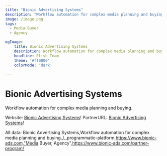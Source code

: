 ```yaml
---
title: "Bionic Advertising Systems"
description: "Workflow automation for complex media planning and buying."
image: /image.png
tags:
  - Media Buyer
  - Agency

ogImage:
    title: Bionic Advertising Systems
    description: Workflow automation for complex media planning and buying.
    headline: Elish Team
    theme: '#ff0000'
    colorMode: 'dark'

---
```


# Bionic Advertising Systems

Workflow automation for complex media planning and buying.

Website: [Bionic Advertising Systems](https://www.bionic-ads.com)!
PartnerURL: [Bionic Advertising Systems](https://www.bionic-ads.com/partner-program/)!

All data:
Bionic Advertising Systems,Workflow automation for complex media planning and buying.,L,programmatic-platform,https://www.bionic-ads.com,"Media Buyer, Agency",https://www.bionic-ads.com/partner-program/